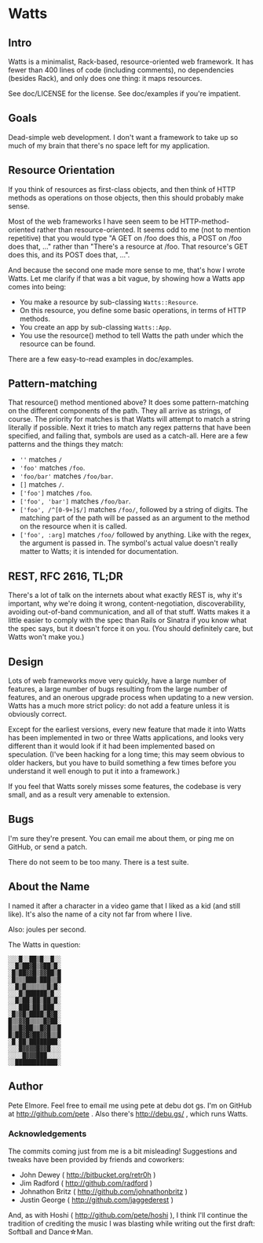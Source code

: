 # Watts

## Intro
Watts is a minimalist, Rack-based, resource-oriented web framework.  It
has fewer than 400 lines of code (including comments), no dependencies
(besides Rack), and only does one thing: it maps resources.

See doc/LICENSE for the license.  See doc/examples if you're impatient.

## Goals

Dead-simple web development.  I don't want a framework to take up so
much of my brain that there's no space left for my application.

## Resource Orientation

If you think of resources as first-class objects, and then think of HTTP
methods as operations on those objects, then this should probably make
sense.

Most of the web frameworks I have seen seem to be HTTP-method-oriented
rather than resource-oriented.  It seems odd to me (not to mention
repetitive) that you would type "A GET on /foo does this, a POST on /foo
does that, ..." rather than "There's a resource at /foo.  That
resource's GET does this, and its POST does that, ...".

And because the second one made more sense to me, that's how I wrote
Watts.  Let me clarify if that was a bit vague, by showing how a Watts
app comes into being:
* You make a resource by sub-classing `Watts::Resource`.  
* On this resource, you define some basic operations, in terms of HTTP
methods.
* You create an app by sub-classing `Watts::App`.
* You use the resource() method to tell Watts the path under which the
resource can be found.

There are a few easy-to-read examples in doc/examples.

## Pattern-matching

That resource() method mentioned above?  It does some pattern-matching
on the different components of the path.  They all arrive as strings, of
course.  The priority for matches is that Watts will attempt to match a
string literally if possible.  Next it tries to match any regex patterns
that have been specified, and failing that, symbols are used as a
catch-all.  Here are a few patterns and the things they match:
* `''` matches `/`
* `'foo'` matches `/foo`.
* `'foo/bar'` matches `/foo/bar`.
* `[]` matches `/`.
* `['foo']` matches `/foo`.
* `['foo', 'bar']` matches `/foo/bar`.
* `['foo', /^[0-9+]$/]` matches `/foo/`, followed by a string of digits.
The matching part of the path will be passed as an argument to the
method on the resource when it is called.
* `['foo', :arg]` matches `/foo/` followed by anything.  Like with the
regex, the argument is passed in.  The symbol's actual value doesn't
really matter to Watts; it is intended for documentation.

## REST, RFC 2616, TL;DR

There's a lot of talk on the internets about what exactly REST is, why it's
important, why we're doing it wrong, content-negotiation, discoverability,
avoiding out-of-band communication, and all of that stuff.  Watts makes it a
little easier to comply with the spec than Rails or Sinatra if you know what the
spec says, but it doesn't force it on you.  (You should definitely care, but
Watts won't make you.)

## Design

Lots of web frameworks move very quickly, have a large number of features, a
large number of bugs resulting from the large number of features, and an onerous
upgrade process when updating to a new version.  Watts has a much more
strict policy:  do not add a feature unless it is obviously correct.

Except for the earliest versions, every new feature that made it into Watts has
been implemented in two or three Watts applications, and looks very different
than it would look if it had been implemented based on speculation.  (I've been
hacking for a long time; this may seem obvious to older hackers, but you have to
build something a few times before you understand it well enough to put it into
a framework.)

If you feel that Watts sorely misses some features, the codebase is very small,
and as a result very amenable to extension.

## Bugs

I'm sure they're present.  You can email me about them, or ping me on
GitHub, or send a patch.

There do not seem to be too many.  There is a test suite.

## About the Name

I named it after a character in a video game that I liked as a kid (and still
like).  It's also the name of a city not far from where I live.

Also:  joules per second.

The Watts in question:

```
░░░█░░██▒█░░█░░
░░█▒██▓█▒▓██▒█░
░█▒██▓▓█▒▓▓██▒█
░█▒▒▒███▒███▒▒█
░░█▒█▒▒▒▒▒▒█▒█░
░░░█▒██████▒█░░
░░█▒██▒██▒██▒█░
░░░███▒██▒███░░
░█▒▓█▒████▒█▓█░
█▒▒▓▓█▒▒▒▒█▓██░
█▒▒█▓██▒▒█▓█▒▒█
█▒██▓█▓██▓▓█▒▒█
░█░██▒████████░
░░░█▓▓▓▓█▓▓█░░░
░░░░█▓▓▓███░░░░
░░████████████░
```


## Author

Pete Elmore.  Feel free to email me using pete at debu dot gs.  I'm on
GitHub at http://github.com/pete .  Also there's http://debu.gs/ , which
runs Watts.

### Acknowledgements

The commits coming just from me is a bit misleading!  Suggestions and tweaks
have been provided by friends and coworkers:

* John Dewey ( http://bitbucket.org/retr0h )
* Jim Radford ( http://github.com/radford )
* Johnathon Britz ( http://github.com/johnathonbritz )
* Justin George ( http://github.com/jaggederest )

And, as with Hoshi ( http://github.com/pete/hoshi ), I think I'll continue the
tradition of crediting the music I was blasting while writing out the first
draft:  Softball and Dance☆Man.
